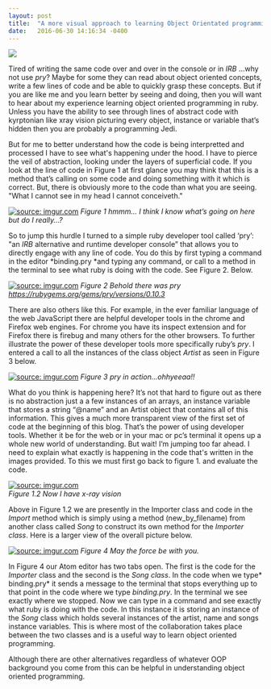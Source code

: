 ```yaml
---
layout: post
title:  "A more visual approach to learning Object Orientated programming."
date:   2016-06-30 14:16:34 -0400
---
```


![](http://vignette1.wikia.nocookie.net/spongebob/images/f/f2/Spongebob_12_big_eyes.jpg/revision/latest?cb=20120113194744)

Tired of writing the same code over and over in the console or in *IRB* ...why not use *pry*? Maybe for some they can read about object oriented concepts, write a few lines of code and be able to quickly grasp these concepts. But if you are like me and you learn better by seeing and doing, then you will want to hear about my experience learning object oriented programming in ruby. Unless you have the ability to see through lines of abstract code with kyrptonian like xray vision picturing every object, instance or variable that’s hidden then you are probably a programming Jedi. 

But for me to better understand how the code is being interpretted and processed I have to see what's happening under the hood. I have to pierce the veil of abstraction, looking under the layers of superficial code. If you look at the line of code in Figure 1 at first glance you may think that this is a method that’s calling on some code and doing something with it which is correct. But, there is obviously more to the code than what you are seeing. "What I cannot see in my head I cannot conceiveth."

<a href="http://imgur.com/9IKZJ54"><img src="http://i.imgur.com/9IKZJ54.jpg" title="source: imgur.com" /></a>
*Figure 1 hmmm… I think I know what’s going on here but do I really…?*

So to jump this hurdle I turned to a simple ruby developer tool called ‘pry’: "an *IRB* alternative and runtime developer console” that allows you to directly engage with any line of code. You do this by first typing a command in the editor *binding.pry *and typing any command, or call to a method in the terminal to see what ruby is doing with the code. See Figure 2. Below.

<a href="http://imgur.com/Ynx0Ub9"><img src="http://i.imgur.com/Ynx0Ub9.jpg" title="source: imgur.com" /></a>
*Figure 2 Behold there was pry*
*https://rubygems.org/gems/pry/versions/0.10.3*

There are also others like this. For example, in the ever familiar language of the web JavaScript there are helpful developer tools in the chrome and Firefox web engines. For chrome you have its inspect extension and for Firefox there is firebug and many others for the other browsers.
To further illustrate the power of these developer tools more specifically ruby’s *pry*. I entered a call to all the instances of the class object *Artist* as seen in Figure 3 below. 

<a href="http://imgur.com/v02M66a"><img src="http://i.imgur.com/v02M66a.jpg" title="source: imgur.com" /></a> 
*Figure 3 pry in action...ohhyeeaa!!* 

What do you think is happening here? It’s not that hard to figure out as there is no abstraction just a a few instances of an arrays, an instance variable that stores a string “@name” and an Artist object that contains all of this information. This gives a much more transparent view of the first set of code at the beginning of this blog. That’s the power of using developer tools. Whether it be for the web or in your mac or pc’s terminal it opens up a whole new world of understanding. But wait! I’m jumping too far ahead. I need to explain what exactly is happening in the code that's written in the images provided. To this we must first go back to figure 1. and evaluate the code. 
 
<a href="http://imgur.com/9IKZJ54"><img src="http://i.imgur.com/9IKZJ54.jpg" title="source: imgur.com" /></a>  
*Figure 1.2  Now I have x-ray vision*

Above in Figure 1.2 we are presently in the Importer class and code in the *Import* method which is simply using a method (new_by_filename) from another class called *Song* to construct its own method for the *Importer class*. Here is a larger view of the overall picture below.

<a href="http://imgur.com/9IKZJ54"><img src="http://i.imgur.com/9IKZJ54.jpg" title="source: imgur.com" /></a>
*Figure 4 May the force be with you.*

In Figure 4 our Atom editor has two tabs open. The first is the code for the *Importer* class and the second is the *Song class*. In the code when we type* binding.pry* it sends a message to the terminal that stops everything up to that point in the code where we type *binding.pry*.  In the terminal we see exactly where we stopped. Now we can type in a command and see exactly what ruby is doing with the code. In this instance it is storing an instance of the *Song* class which holds several instances of the artist, name and songs instance variables. 
This is where most of the collaboration takes place between the two classes and is a useful way to learn object oriented programming. 

Although there are other alternatives regardless of whatever OOP background you come from this can be helpful in understanding object oriented programming.   

